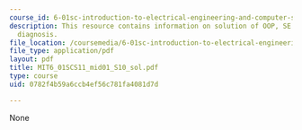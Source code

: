 ```yaml
---
course_id: 6-01sc-introduction-to-electrical-engineering-and-computer-science-i-spring-2011
description: This resource contains information on solution of OOP, SE to DE, and
  diagnosis.
file_location: /coursemedia/6-01sc-introduction-to-electrical-engineering-and-computer-science-i-spring-2011/0782f4b59a6ccb4ef56c781fa4081d7d_MIT6_01SCS11_mid01_S10_sol.pdf
file_type: application/pdf
layout: pdf
title: MIT6_01SCS11_mid01_S10_sol.pdf
type: course
uid: 0782f4b59a6ccb4ef56c781fa4081d7d

---
```

None